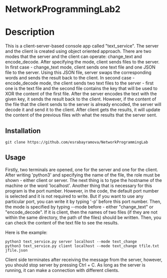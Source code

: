 # NetworkProgrammingLab2

# Description

This is a client-server-based console app called "text_service". The server and the client is created using object oriented approach. There are two modes that the server and the client can operate: change_text and encode_decode. After specifying the mode, client sends files to the server. In first case - change_text mode, client sends one text file and one JSON file to the server. Using this JSON file, server swaps the corresponding words and sends the result back to the client. In second case - encode_decode mode, the client sends two text files to the server - first one is the text file and the second file contains the key that will be used to XOR the content of the first file. After the server encodes the text with the given key, it sends the result back to the client. However, if the content of the file that the client sends to the server is already encoded, the server will decode it and send it to the client. After client gets the results, it will update the content of the previous files with what the results that the server sent.

## Installation

```
git clone https://github.com/esrabayramova/NetworkProgrammingLab
```

## Usage


Firstly, two terminals are opened, one for the server and one for the client. After writing 'python3' and specifying the name of the file, the role must be shown - either client or server. The next thing is to type the hostname of the machine or the word 'localhost'. Another thing that is necessary for this program is the port number. However, in the code, the default port number is selected and it is not required to write. But if you want to use any particular port, you can write it by typing '-p' before this port number. Then, the mode is specified by typing --mode before - either "change_text" or "encode_decode". If it is client, then the names of two files (if they are not within the same directory, the path of the files) should be written. Then, you can check the content of the text file to see the results.

Here is the example:
```
python3 text_service.py server localhost --mode text_change
python3 text_service.py client localhost --mode text_change tfile.txt jfile.json
```

Client side terminates after receiving the message from the server, however, you should stop server by pressing Ctrl + C. As long as the server is running, it can make a connection with different clients. 
